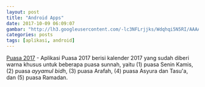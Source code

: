 ```yaml
---
layout: post
title: "Android Apps"
date: 2017-10-09 06:09:07
gambar: "http://lh3.googleusercontent.com/-lc3NFLrjjks/Wdqhqi5N5RI/AAAAAAAACbI/k6mVGspjaFoLpeZkNTw7E3k8p4YRFpeOgCLcBGAs/s900/android.png"
categories: posts
tags: [aplikasi, android]
---
```


[Puasa 2017](http://app.box.com/s/187rfvljgfp18j0qtd770hsdvkozvj9c) - Aplikasi Puasa 2017 berisi kalender 2017 yang sudah diberi warna khusus untuk beberapa puasa sunnah, yaitu (1) puasa Senin Kamis, (2) puasa _ayyamul bidh_, (3) puasa Arafah, (4) puasa Asyura dan Tasu'a, dan (5) puasa Ramadan.
